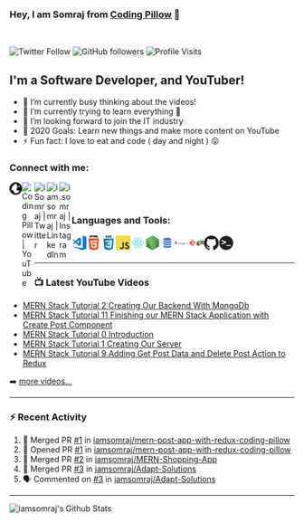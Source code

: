 ### Hey, I am Somraj from [Coding Pillow][youtube] 👋

<br/>

![Twitter Follow](https://img.shields.io/twitter/follow/isomraj?color=%230B7DBD&logo=twitter&style=flat-square)
![GitHub followers](https://img.shields.io/github/followers/iamsomraj?color=%230B7DBD&logo=github&style=flat-square)
![Profile Visits](https://komarev.com/ghpvc/?username=iamsomraj&style=flat-square&label=Profile+Visits)


## I'm a Software Developer, and YouTuber!

- 🔭 I’m currently busy thinking about the videos!
- 🌱 I’m currently trying to learn everything 🤣
- 👯 I’m looking forward to join the IT industry
- 🥅 2020 Goals: Learn new things and make more content on YouTube
- ⚡ Fun fact: I love to eat and code ( day and night ) 😛

### Connect with me:

[<img align="left" alt="iamsomraj.github.io" width="22px" src="https://raw.githubusercontent.com/iconic/open-iconic/master/svg/globe.svg" />][website]
[<img align="left" alt="Coding Pillow | YouTube" width="22px" src="https://cdn.jsdelivr.net/npm/simple-icons@v3/icons/youtube.svg" />][youtube]
[<img align="left" alt="iSomraj | Twitter" width="22px" src="https://cdn.jsdelivr.net/npm/simple-icons@v3/icons/twitter.svg" />][twitter]
[<img align="left" alt="iamsomraj | LinkedIn" width="22px" src="https://cdn.jsdelivr.net/npm/simple-icons@v3/icons/linkedin.svg" />][linkedin]
[<img align="left" alt="i.somraj | Instagram" width="22px" src="https://cdn.jsdelivr.net/npm/simple-icons@v3/icons/instagram.svg" />][instagram]

<br />
<br />

### Languages and Tools:

[<img align="left" alt="Visual Studio Code" width="26px" src="https://raw.githubusercontent.com/github/explore/80688e429a7d4ef2fca1e82350fe8e3517d3494d/topics/visual-studio-code/visual-studio-code.png" />][mernstackplaylist]
[<img align="left" alt="HTML5" width="26px" src="https://raw.githubusercontent.com/github/explore/80688e429a7d4ef2fca1e82350fe8e3517d3494d/topics/html/html.png" />][mernstackplaylist]
[<img align="left" alt="CSS3" width="26px" src="https://raw.githubusercontent.com/github/explore/80688e429a7d4ef2fca1e82350fe8e3517d3494d/topics/css/css.png" />][mernstackplaylist]
[<img align="left" alt="JavaScript" width="26px" src="https://raw.githubusercontent.com/github/explore/80688e429a7d4ef2fca1e82350fe8e3517d3494d/topics/javascript/javascript.png" />][mernstackplaylist]
[<img align="left" alt="React" width="26px" src="https://raw.githubusercontent.com/github/explore/80688e429a7d4ef2fca1e82350fe8e3517d3494d/topics/react/react.png" />][mernstackplaylist]
[<img align="left" alt="Node.js" width="26px" src="https://raw.githubusercontent.com/github/explore/80688e429a7d4ef2fca1e82350fe8e3517d3494d/topics/nodejs/nodejs.png" />][mernstackplaylist]
[<img align="left" alt="SQL" width="26px" src="https://raw.githubusercontent.com/github/explore/80688e429a7d4ef2fca1e82350fe8e3517d3494d/topics/sql/sql.png" />][mernstackplaylist]
[<img align="left" alt="MongoDB" width="26px" src="https://raw.githubusercontent.com/github/explore/80688e429a7d4ef2fca1e82350fe8e3517d3494d/topics/mongodb/mongodb.png" />][mernstackplaylist]
[<img align="left" alt="Git" width="26px" src="https://raw.githubusercontent.com/github/explore/80688e429a7d4ef2fca1e82350fe8e3517d3494d/topics/git/git.png" />][mernstackplaylist]
[<img align="left" alt="GitHub" width="26px" src="https://raw.githubusercontent.com/github/explore/78df643247d429f6cc873026c0622819ad797942/topics/github/github.png" />][mernstackplaylist]
[<img align="left" alt="Terminal" width="26px" src="https://raw.githubusercontent.com/github/explore/80688e429a7d4ef2fca1e82350fe8e3517d3494d/topics/terminal/terminal.png" />][mernstackplaylist]

<br />
<br />

---

### 📺 Latest YouTube Videos

<!-- YOUTUBE:START -->
- [MERN Stack Tutorial   2   Creating Our Backend With MongoDb](https://www.youtube.com/watch?v=W58HfM9bhHI)
- [MERN Stack Tutorial   11   Finishing our MERN Stack Application with Create Post Component](https://www.youtube.com/watch?v=nMLEZopNJtw)
- [MERN Stack Tutorial   0   Introduction](https://www.youtube.com/watch?v=uQduie_i-mw)
- [MERN Stack Tutorial   1   Creating Our Server](https://www.youtube.com/watch?v=CILU3kPkvA0)
- [MERN Stack Tutorial   9   Adding Get Post Data and Delete Post Action to Redux](https://www.youtube.com/watch?v=iFYXLmA-qro)
<!-- YOUTUBE:END -->

➡️ [more videos...](https://www.youtube.com/channel/UCpMMxmD0UWep2B7TfHynvdQ/)

---

### :zap: Recent Activity

<!--START_SECTION:activity-->
1. 🎉 Merged PR [#1](https://github.com//iamsomraj/mern-post-app-with-redux-coding-pillow/pull/1) in [iamsomraj/mern-post-app-with-redux-coding-pillow](https://github.com//iamsomraj/mern-post-app-with-redux-coding-pillow)
2. 💪 Opened PR [#1](https://github.com//iamsomraj/mern-post-app-with-redux-coding-pillow/pull/1) in [iamsomraj/mern-post-app-with-redux-coding-pillow](https://github.com//iamsomraj/mern-post-app-with-redux-coding-pillow)
3. 🎉 Merged PR [#2](https://github.com//iamsomraj/MERN-Shopping-App/pull/2) in [iamsomraj/MERN-Shopping-App](https://github.com//iamsomraj/MERN-Shopping-App)
4. 🎉 Merged PR [#3](https://github.com//iamsomraj/Adapt-Solutions/pull/3) in [iamsomraj/Adapt-Solutions](https://github.com//iamsomraj/Adapt-Solutions)
5. 🗣 Commented on [#3](https://github.com//iamsomraj/Adapt-Solutions/issues/3) in [iamsomraj/Adapt-Solutions](https://github.com//iamsomraj/Adapt-Solutions)
<!--END_SECTION:activity-->

---

<img align="left" alt="iamsomraj's Github Stats" src="https://github-readme-stats.iamsomraj.vercel.app/api?username=iamsomraj&show_icons=true&hide_border=true&hide=issues&count_private=true" />


[website]: https://iamsomraj.github.io/
[twitter]: https://twitter.com/iSomraj
[youtube]: https://www.youtube.com/channel/UCpMMxmD0UWep2B7TfHynvdQ/
[instagram]: https://www.instagram.com/i.somraj/
[linkedin]: https://www.linkedin.com/in/iamsomraj/
[mernstackplaylist]: https://www.youtube.com/playlist?list=PLNdJcRCkHGEmFuzmdFoQf2-eKv4GRzJ5m

